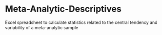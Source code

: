 Meta-Analytic-Descriptives
==========================

Excel spreadsheet to calculate statistics related to the central tendency and variability of a meta-analytic sample
